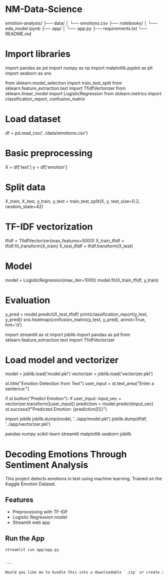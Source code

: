 # NM-Data-Science

emotion-analysis/
├── data/
│   └── emotions.csv
├── notebooks/
│   └── eda_model.ipynb
├── app/
│   └── app.py
├── requirements.txt
└── README.md

# Import libraries
import pandas as pd
import numpy as np
import matplotlib.pyplot as plt
import seaborn as sns

from sklearn.model_selection import train_test_split
from sklearn.feature_extraction.text import TfidfVectorizer
from sklearn.linear_model import LogisticRegression
from sklearn.metrics import classification_report, confusion_matrix

# Load dataset
df = pd.read_csv('../data/emotions.csv')

# Basic preprocessing
X = df['text']
y = df['emotion']

# Split data
X_train, X_test, y_train, y_test = train_test_split(X, y, test_size=0.2, random_state=42)

# TF-IDF vectorization
tfidf = TfidfVectorizer(max_features=5000)
X_train_tfidf = tfidf.fit_transform(X_train)
X_test_tfidf = tfidf.transform(X_test)

# Model
model = LogisticRegression(max_iter=1000)
model.fit(X_train_tfidf, y_train)

# Evaluation
y_pred = model.predict(X_test_tfidf)
print(classification_report(y_test, y_pred))
sns.heatmap(confusion_matrix(y_test, y_pred), annot=True, fmt='d')

import streamlit as st
import joblib
import pandas as pd
from sklearn.feature_extraction.text import TfidfVectorizer

# Load model and vectorizer
model = joblib.load('model.pkl')
vectorizer = joblib.load('vectorizer.pkl')

st.title("Emotion Detection from Text")
user_input = st.text_area("Enter a sentence:")

if st.button("Predict Emotion"):
    if user_input:
        input_vec = vectorizer.transform([user_input])
        prediction = model.predict(input_vec)
        st.success(f"Predicted Emotion: {prediction[0]}")

import joblib
joblib.dump(model, '../app/model.pkl')
joblib.dump(tfidf, '../app/vectorizer.pkl')

pandas
numpy
scikit-learn
streamlit
matplotlib
seaborn
joblib

# Decoding Emotions Through Sentiment Analysis

This project detects emotions in text using machine learning. Trained on the Kaggle Emotion Dataset.

## Features
- Preprocessing with TF-IDF
- Logistic Regression model
- Streamlit web app

## Run the App
```bash
streamlit run app/app.py


---

Would you like me to bundle this into a downloadable `.zip` or create a GitHub repo structure you can directly clone?

